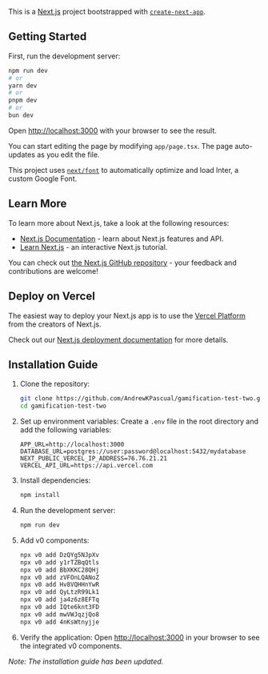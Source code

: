 This is a [Next.js](https://nextjs.org/) project bootstrapped with [`create-next-app`](https://github.com/vercel/next.js/tree/canary/packages/create-next-app).

## Getting Started

First, run the development server:

```bash
npm run dev
# or
yarn dev
# or
pnpm dev
# or
bun dev
```

Open [http://localhost:3000](http://localhost:3000) with your browser to see the result.

You can start editing the page by modifying `app/page.tsx`. The page auto-updates as you edit the file.

This project uses [`next/font`](https://nextjs.org/docs/basic-features/font-optimization) to automatically optimize and load Inter, a custom Google Font.

## Learn More

To learn more about Next.js, take a look at the following resources:

- [Next.js Documentation](https://nextjs.org/docs) - learn about Next.js features and API.
- [Learn Next.js](https://nextjs.org/learn) - an interactive Next.js tutorial.

You can check out [the Next.js GitHub repository](https://github.com/vercel/next.js/) - your feedback and contributions are welcome!

## Deploy on Vercel

The easiest way to deploy your Next.js app is to use the [Vercel Platform](https://vercel.com/new?utm_medium=default-template&filter=next.js&utm_source=create-next-app&utm_campaign=create-next-app-readme) from the creators of Next.js.

Check out our [Next.js deployment documentation](https://nextjs.org/docs/deployment) for more details.

## Installation Guide

1. Clone the repository:
   ```bash
   git clone https://github.com/AndrewKPascual/gamification-test-two.git
   cd gamification-test-two
   ```

2. Set up environment variables:
   Create a `.env` file in the root directory and add the following variables:
   ```env
   APP_URL=http://localhost:3000
   DATABASE_URL=postgres://user:password@localhost:5432/mydatabase
   NEXT_PUBLIC_VERCEL_IP_ADDRESS=76.76.21.21
   VERCEL_API_URL=https://api.vercel.com
   ```

3. Install dependencies:
   ```bash
   npm install
   ```

4. Run the development server:
   ```bash
   npm run dev
   ```

5. Add v0 components:
   ```bash
   npx v0 add DzQYg5NJpXv
   npx v0 add y1rTZBqQtls
   npx v0 add BbXKKC28QHj
   npx v0 add zVFOnLQANoZ
   npx v0 add Hv8VQHHnYwR
   npx v0 add QyLtzR99Lk1
   npx v0 add ja4z6z8EFTq
   npx v0 add IQte6knt3FD
   npx v0 add mwVWJqzjQo8
   npx v0 add 4nKsWtnyjje
   ```

6. Verify the application:
   Open [http://localhost:3000](http://localhost:3000) in your browser to see the integrated v0 components.

*Note: The installation guide has been updated.*
